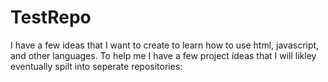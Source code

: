 # TestRepo
I have a few ideas that I want to create to learn how to use html, javascript, and other languages. To help me I have a few project ideas that I will likley eventually spilt into seperate repositories:
